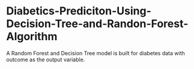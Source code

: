 # Diabetics-Prediciton-Using-Decision-Tree-and-Randon-Forest-Algorithm
A Random Forest and Decision Tree model is built for diabetes data with outcome as the output variable.
